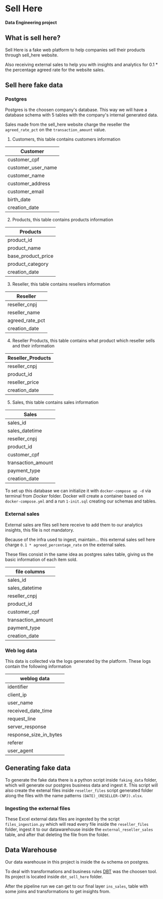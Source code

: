 
# Sell Here

#### Data Engineering project

## What is sell here?

Sell Here is a fake web platform to help companies sell their products through sell_here website.

Also receiving external sales to help you with insights and analytics for 0.1 * the percentage agreed rate for the website sales.


## Sell here fake data

### Postgres

Postgres is the choosen company's database. This way we will have a database schema with 5 tables with the company's internal generated data.

Sales made from the sell_here website charge the reseller the `agreed_rate_pct` on the `transaction_amount` value.

1. Customers, this table contains customers information

|Customer|
| ------ |
|customer_cpf|
|customer_user_name|
|customer_name|
|customer_address|
|customer_email|
|birth_date|
|creation_date|


2. Products, this table contains products information

|Products|
| ------ |
|product_id|
|product_name|
|base_product_price|
|product_category|
|creation_date|

3. Reseller, this table contains resellers information

|Reseller|
| ------ |
|reseller_cnpj|
|reseller_name|
|agreed_rate_pct|
|creation_date|

4. Reseller Products, this table contains what product which reseller sells and their information

|Reseller_Products|
| ------ |
|reseller_cnpj|
|product_id|
|reseller_price|
|creation_date|

5. Sales, this table contains sales information

|Sales|
| ------ |
|sales_id|
|sales_datetime|
|reseller_cnpj|
|product_id|
|customer_cpf|
|transaction_amount|
|payment_type|
|creation_date|


To set up this database we can initialize it with `docker-compose up -d` via terminal from *Docker* folder. Docker will create a container based on `docker-compose.yml` and a run `1-init.sql` creating our schemas and tables. 



### External sales

External sales are files sell here receive to add them to our analytics insights, this file is not mandatory.

Because of the infra used to ingest, maintain... this external sales sell here charge `0.1 * agreed_percentage_rate` on the external sales.

These files consist in the same idea as postgres sales table, giving us the basic information of each item sold.

|file columns|
| ------ |
|sales_id|
|sales_datetime|
|reseller_cnpj|
|product_id|
|customer_cpf|
|transaction_amount|
|payment_type|
|creation_date|

### Web log data

This data is collected via the logs generated by the platform. These logs contain the following information

|weblog data|
| ----- |
|identifier|
|client_ip|
|user_name|
|received_date_time|
|request_line|
|server_response|
|response_size_in_bytes|
|referer|
|user_agent|


## Generating fake data

To generate the fake data there is a python script inside `faking_data` folder, which will generate our postgres business data and ingest it. 
This script will also create the extenal files inside `reseller_files` script generated folder along the files with the name patterns `(DATE)_(RESELLER-CNPJ).xlsx`.



### Ingesting the external files

These Excel external data files are ingested by the script `files_ingestion.py` which will read every file inside the `reseller_files` folder, ingest it to our datawarehouse inside the `external_reseller_sales` table, and after that deleting the file from the folder.

## Data Warehouse

Our data warehouse in this project is inside the `dw` schema on postgres.

To deal with transformations and business rules [DBT](https://www.getdbt.com/) was the choosen tool. Its project is located inside `dbt_sell_here` folder.

After the pipeline run we can get to our final layer `ins_sales`, table with some joins and transformations to get insights from.